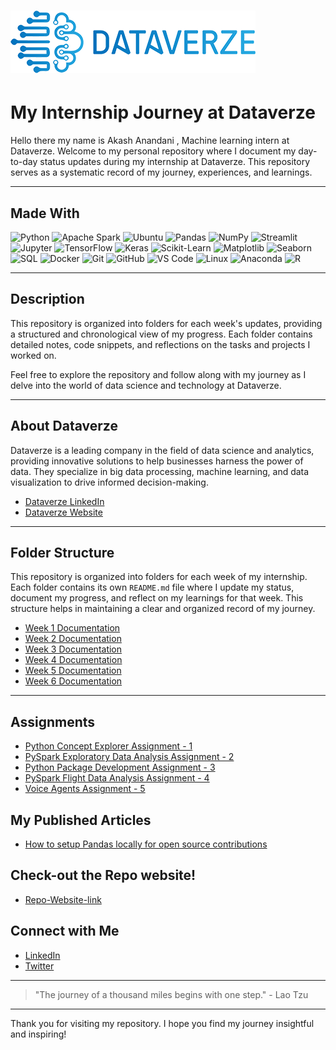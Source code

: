 # ![Dataverze Logo](dataverze-logo.png)

# My Internship Journey at Dataverze

Hello there my name is Akash Anandani , Machine learning intern at Dataverze. Welcome to my personal repository where I document my day-to-day status updates during my internship at Dataverze. This repository serves as a systematic record of my journey, experiences, and learnings.

---

## Made With

![Python](https://img.shields.io/badge/Python-3776AB?style=for-the-badge&logo=python&logoColor=white)
![Apache Spark](https://img.shields.io/badge/Apache%20Spark-E25A1C?style=for-the-badge&logo=apachespark&logoColor=white)
![Ubuntu](https://img.shields.io/badge/Ubuntu-E95420?style=for-the-badge&logo=ubuntu&logoColor=white)
![Pandas](https://img.shields.io/badge/Pandas-150458?style=for-the-badge&logo=pandas&logoColor=white)
![NumPy](https://img.shields.io/badge/NumPy-013243?style=for-the-badge&logo=numpy&logoColor=white)
![Streamlit](https://img.shields.io/badge/Streamlit-FF4B4B?style=for-the-badge&logo=streamlit&logoColor=white)
![Jupyter](https://img.shields.io/badge/Jupyter-F37626?style=for-the-badge&logo=jupyter&logoColor=white)
![TensorFlow](https://img.shields.io/badge/TensorFlow-FF6F00?style=for-the-badge&logo=tensorflow&logoColor=white)
![Keras](https://img.shields.io/badge/Keras-D00000?style=for-the-badge&logo=keras&logoColor=white)
![Scikit-Learn](https://img.shields.io/badge/Scikit--Learn-F7931E?style=for-the-badge&logo=scikit-learn&logoColor=white)
![Matplotlib](https://img.shields.io/badge/Matplotlib-11557C?style=for-the-badge&logo=matplotlib&logoColor=white)
![Seaborn](https://img.shields.io/badge/Seaborn-3776AB?style=for-the-badge&logo=python&logoColor=white)
![SQL](https://img.shields.io/badge/SQL-4479A1?style=for-the-badge&logo=postgresql&logoColor=white)
![Docker](https://img.shields.io/badge/Docker-2496ED?style=for-the-badge&logo=docker&logoColor=white)
![Git](https://img.shields.io/badge/Git-F05032?style=for-the-badge&logo=git&logoColor=white)
![GitHub](https://img.shields.io/badge/GitHub-181717?style=for-the-badge&logo=github&logoColor=white)
![VS Code](https://img.shields.io/badge/VS%20Code-007ACC?style=for-the-badge&logo=visual-studio-code&logoColor=white)
![Linux](https://img.shields.io/badge/Linux-FCC624?style=for-the-badge&logo=linux&logoColor=black)
![Anaconda](https://img.shields.io/badge/Anaconda-44A833?style=for-the-badge&logo=anaconda&logoColor=white)
![R](https://img.shields.io/badge/R-276DC3?style=for-the-badge&logo=r&logoColor=white)

---

## Description

This repository is organized into folders for each week's updates, providing a structured and chronological view of my progress. Each folder contains detailed notes, code snippets, and reflections on the tasks and projects I worked on.

Feel free to explore the repository and follow along with my journey as I delve into the world of data science and technology at Dataverze.

---

## About Dataverze

Dataverze is a leading company in the field of data science and analytics, providing innovative solutions to help businesses harness the power of data. They specialize in big data processing, machine learning, and data visualization to drive informed decision-making.

- [Dataverze LinkedIn](https://www.linkedin.com/company/dataverze)
- [Dataverze Website](https://www.dataverze.ai/)

---

## Folder Structure

This repository is organized into folders for each week of my internship. Each folder contains its own `README.md` file where I update my status, document my progress, and reflect on my learnings for that week. This structure helps in maintaining a clear and organized record of my journey.


- [Week 1 Documentation](week-1/README.md)
- [Week 2 Documentation](week-2/README.md)
- [Week 3 Documentation](week-3/README.md)
- [Week 4 Documentation](week-4/README.md)
- [Week 5 Documentation](week-5/README.md)
- [Week 6 Documentation](week-6/README.md)

---

## Assignments

- [Python Concept Explorer Assignment - 1](https://akashdv25.github.io/assignment-1/)
- [PySpark Exploratory Data Analysis Assignment - 2](https://github.com/akashdv25/PySpark-EDA)
- [Python Package Development Assignment - 3](https://github.com/akashdv25/sensitive_data_detector)
- [PySpark Flight Data Analysis Assignment - 4](https://github.com/akashdv25/PySpark-EDA-Flights-Data )
- [Voice Agents Assignment - 5](https://github.com/akashdv25/Voice-Agents)

## My Published Articles

- [How to setup Pandas locally for open source contributions](https://medium.com/@akashanandani.56/setup-pandas-locally-for-open-source-contributions-582fba71ec55)



## Check-out the Repo website!

- [Repo-Website-link](https://akashdv25.github.io/status-updates/)

## Connect with Me

- [LinkedIn](https://www.linkedin.com/in/akashanandani/)
- [Twitter](https://x.com/Kashh56)

---

> "The journey of a thousand miles begins with one step." - Lao Tzu

---

Thank you for visiting my repository. I hope you find my journey insightful and inspiring!
